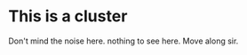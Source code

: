 This is a cluster
================

Don't mind the noise here. nothing to see here. Move along sir.
